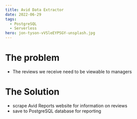 ```yaml
---
title: Avid Data Extractor
date: 2022-06-29
tags:
  - PostgreSQL
  - Serverless
hero: jon-tyson-vVSleEYPSGY-unsplash.jpg
---
```

# The problem
  - The reviews we receive need to be viewable to managers 
# The Solution
  - scrape Avid Reports website for information on reviews
  - save to PostgreSQL database for reporting 
